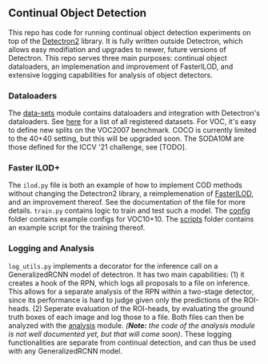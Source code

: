 ## Continual Object Detection

This repo has code for running continual object detection experiments on top of the 
[Detectron2](https://github.com/facebookresearch/detectron2) library. It is fully written outside Detectron, 
which allows easy modifiation and upgrades to newer, future versions of Detectron. This repo serves three main 
purposes: continual object dataloaders, an implemenation and improvement of FasterILOD, and extensive logging 
capabilities for analysis of object detectors.

### Dataloaders

The [data-sets](./datasets) module contains dataloaders and integration with Detectron's dataloaders. See 
[here](./datasets/utils.py) for a list of all registered datasets. For VOC, it's easy to define new splits on the
VOC2007 benchmark. COCO is currently limited to the 40+40 setting, but this will be upgraded soon. The SODA10M are those
defined for the ICCV '21 challenge, see [TODO]. 

### Faster ILOD+
The `ilod.py` file is both an example of how to implement COD methods without changing the Detectron2 library, 
a reimplemenation of [FasterILOD](https://doi.org/10.1016/j.patrec.2020.09.030), and an improvement thereof. See the
documentation of the file for more details. `train.py` contains logic to train and test such a model. The 
[config](./configs) folder contains example configs for VOC10+10. The [scripts](./scripts) folder contains an example
script for the training thereof.

### Logging and Analysis
`log_utils.py` implements a decorator for the inference call on a GeneralizedRCNN model of detectron. It has two main 
capabilities: (1) it creates a hook of the RPN, which logs all proposals to a file on inference. This allows for a
separate analysis of the RPN within a two-stage detector, since its performance is hard to judge given only the
predictions of the ROI-heads. (2) Seperate evaluation of the ROI-heads, by evaluating the ground truth boxes of each
image and log those to a file. Both files can then be analyzed with the [analysis](./analysis) module. _(**Note:** 
the code of the analysis module is not well documented yet, but that will come soon)_. These logging functionalities
are separate from continual detection, and can thus be used with any GeneralizedRCNN model.